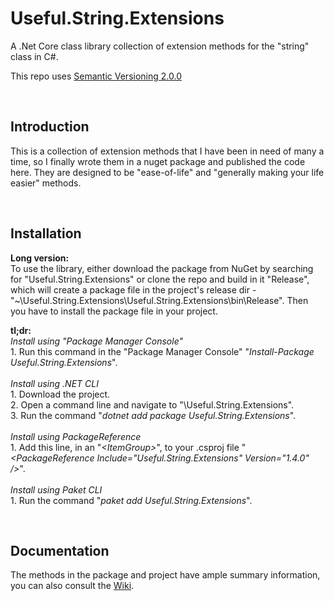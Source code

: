 # Useful.String.Extensions
A .Net Core class library collection of extension methods for the "string" class in C#.

This repo uses [Semantic Versioning 2.0.0][1]

<br/>

Introduction
------------
This is a collection of extension methods that I have been in need of many a time, so I finally wrote them in a nuget package and published the code here. They are designed to be "ease-of-life" and "generally making your life easier" methods.


<br/>

Installation
------------
__Long version:__
<br/>To use the library, either download the package from NuGet by searching for "Useful.String.Extensions" or clone the repo and build in it "Release", which will create a package file in the project's release dir - "~\Useful.String.Extensions\Useful.String.Extensions\bin\Release". Then you have to install the package file in your project.

__tl;dr:__
<br/>*Install using "Package Manager Console"*
<br/>1. Run this command in the "Package Manager Console" "*Install-Package Useful.String.Extensions*".
<br/>
<br/>*Install using .NET CLI*
<br/>1. Download the project.
<br/>2. Open a command line and navigate to "<project download location>\Useful.String.Extensions\".
<br/>3. Run the command "*dotnet add package Useful.String.Extensions*".
<br/>
<br/>*Install using PackageReference*
<br/>1. Add this line, in an "*\<ItemGroup>*", to your .csproj file "*\<PackageReference Include="Useful.String.Extensions" Version="1.4.0" />*".
<br/>
<br/>*Install using Paket CLI*
<br/>1. Run the command "*paket add Useful.String.Extensions*".

<br/>

Documentation
-
The methods in the package and project have ample summary information, you can also consult the [Wiki][2].


  [1]: https://semver.org/#semantic-versioning-200
  [2]: https://github.com/IvanStoychev/Useful.String.Extensions/wiki/
